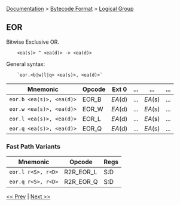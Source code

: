 [Documentation](../../README.md) > [Bytecode Format](../README.md) > [Logical Group](../InstructionsLogical.md)

## EOR

Bitwise Exclusive OR.

        <ea(s)> ^ <ea(d)> -> <ea(d)>

General syntax:

        `eor.<b|w|l|q> <ea(s)>, <ea(d)>`

| Mnemonic | Opcode | Ext 0 | ... | ... | ... |
| - | - | - | - | - | - |
| `eor.b <ea(s)>, <ea(d)>` | EOR_B | *EA*(d) | ... | *EA*(s) | ... |
| `eor.w <ea(s)>, <ea(d)>` | EOR_W | *EA*(d) | ... | *EA*(s) | ... |
| `eor.l <ea(s)>, <ea(d)>` | EOR_L | *EA*(d) | ... | *EA*(s) | ... |
| `eor.q <ea(s)>, <ea(d)>` | EOR_Q | *EA*(d) | ... | *EA*(s) | ... |

### Fast Path Variants

| Mnemonic | Opcode | Regs |
| - | - | - |
| `eor.l r<S>, r<D>` | R2R_EOR_L | S:D |
| `eor.q r<S>, r<D>` | R2R_EOR_Q | S:D |

[<< Prev](./l_02.md) | [Next >>](./l_04.md)
